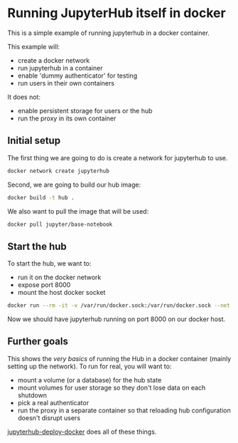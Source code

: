 # Running JupyterHub itself in docker

This is a simple example of running jupyterhub in a docker container.

This example will:

- create a docker network
- run jupyterhub in a container
- enable 'dummy authenticator' for testing
- run users in their own containers

It does not:

- enable persistent storage for users or the hub
- run the proxy in its own container

## Initial setup

The first thing we are going to do is create a network for jupyterhub to use.

```bash
docker network create jupyterhub
```

Second, we are going to build our hub image:

```bash
docker build -t hub .
```

We also want to pull the image that will be used:

```bash
docker pull jupyter/base-notebook
```

## Start the hub

To start the hub, we want to:

- run it on the docker network
- expose port 8000
- mount the host docker socket

```bash
docker run --rm -it -v /var/run/docker.sock:/var/run/docker.sock --net jupyterhub --name jupyterhub -p8000:8000 hub
```

Now we should have jupyterhub running on port 8000 on our docker host.

## Further goals

This shows the *very basics* of running the Hub in a docker container (mainly setting up the network). To run for real, you will want to:

- mount a volume (or a database) for the hub state
- mount volumes for user storage so they don't lose data on each shutdown
- pick a real authenticator
- run the proxy in a separate container so that reloading hub configuration doesn't disrupt users

[jupyterhub-deploy-docker](https://github.com/jupyterhub/jupyterhub-deploy-docker) does all of these things.

